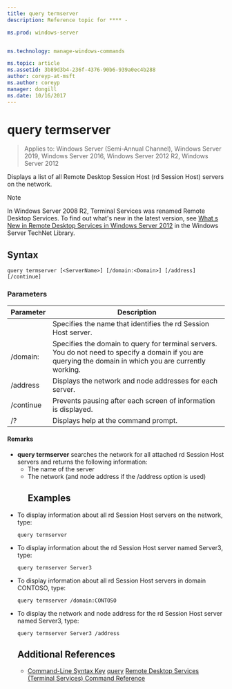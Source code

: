 ```yaml
---
title: query termserver
description: Reference topic for **** -

ms.prod: windows-server


ms.technology: manage-windows-commands

ms.topic: article
ms.assetid: 3b89d3b4-236f-4376-90b6-939a0ec4b288
author: coreyp-at-msft
ms.author: coreyp
manager: dongill
ms.date: 10/16/2017
---
```

# query termserver

> Applies to: Windows Server (Semi-Annual Channel), Windows Server 2019, Windows Server 2016, Windows Server 2012 R2, Windows Server 2012

Displays a list of all Remote Desktop Session Host (rd Session Host) servers on the network.

> [!NOTE]
> In Windows Server 2008 R2, Terminal Services was renamed Remote Desktop Services. To find out what's new in the latest version, see [What s New in Remote Desktop Services in Windows Server 2012](https://technet.microsoft.com/library/hh831527) in the Windows Server TechNet Library.
> ## Syntax
> ```
> query termserver [<ServerName>] [/domain:<Domain>] [/address] [/continue]
> ```
> ### Parameters
>
> |    Parameter     |                                                                        Description                                                                         |
> |------------------|------------------------------------------------------------------------------------------------------------------------------------------------------------|
> |   <ServerName>   |                                               Specifies the name that identifies the rd Session Host server.                                               |
> | /domain:<Domain> | Specifies the domain to query for terminal servers. You do not need to specify a domain if you are querying the domain in which you are currently working. |
> |     /address     |                                                  Displays the network and node addresses for each server.                                                  |
> |    /continue     |                                              Prevents pausing after each screen of information is displayed.                                               |
> |        /?        |                                                            Displays help at the command prompt.                                                            |
>
>#### Remarks
> - **query termserver** searches the network for all attached rd Session Host servers and returns the following information:
>   - The name of the server
>   - The network (and node address if the /address option is used)
>     ## Examples
> - To display information about all rd Session Host servers on the network, type:
>   ```
>   query termserver
>   ```
> - To display information about the rd Session Host server named Server3, type:
>   ```
>   query termserver Server3
>   ```
> - To display information about all rd Session Host servers in domain CONTOSO, type:
>   ```
>   query termserver /domain:CONTOSO
>   ```
> - To display the network and node address for the rd Session Host server named Server3, type:
>   ```
>   query termserver Server3 /address
>   ```
>   ## Additional References
>   - [Command-Line Syntax Key](command-line-syntax-key.md)
>   [query](query.md)
>   [Remote Desktop Services (Terminal Services) Command Reference](remote-desktop-services-terminal-services-command-reference.md)
